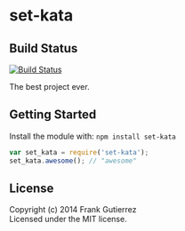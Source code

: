 
# set-kata


## Build Status 

 [![Build Status](https://secure.travis-ci.org/dearfrankg/set-kata.png?branch=master)](http://travis-ci.org/dearfrankg/set-kata)

The best project ever.



## Getting Started
Install the module with: `npm install set-kata`

```javascript
var set_kata = require('set-kata');
set_kata.awesome(); // "awesome"
```



## License
Copyright (c) 2014 Frank Gutierrez  
Licensed under the MIT license.
